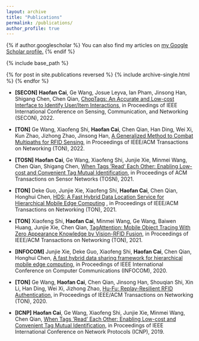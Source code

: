```yaml
---
layout: archive
title: "Publications"
permalink: /publications/
author_profile: true
---
```


{% if author.googlescholar %}
  You can also find my articles on <u><a href="{{author.googlescholar}}">my Google Scholar profile</a>.</u>
{% endif %}

{% include base_path %}

{% for post in site.publications reversed %}
  {% include archive-single.html %}
{% endfor %}

- **[SECON]** **Haofan Cai**, Ge Wang, Josue Leyva, Ian Pham, Jinsong Han, Shigang Chen, Chen Qian, [ChopTags: An Accurate and Low-cost Interface to Identify User/Item Interactions](https://ieeexplore.ieee.org/document/9918168), in Proceedings of IEEE International Conference on Sensing, Communication, and Networking (SECON), 2022.

- **[TON]** Ge Wang, Xiaofeng Shi, **Haofan Cai**, Chen Qian, Han Ding, Wei Xi, Kun Zhao, Jizhong Zhao, Jinsong Han, [A Generalized Method to Combat Multipaths for RFID Sensing](https://ieeexplore.ieee.org/document/9837885), in Proceedings of IEEE/ACM Transactions on Networking (TON), 2022.

- **[TOSN]** **Haofan Cai**, Ge Wang, Xiaofeng Shi, Junjie Xie, Minmei Wang, Chen Qian, Shigang Chen, [When Tags ’Read’ Each Other: Enabling Low-cost and Convenient Tag Mutual Identification](https://dl.acm.org/doi/full/10.1145/3494541), in Proceedings of ACM Transactions on Sensor Networks (TOSN), 2021.

- **[TON]** Deke Guo, Junjie Xie, Xiaofeng Shi, **Haofan Cai**, Chen Qian, Honghui Chen, [HDS: A Fast Hybrid Data Location Service for Hierarchical Mobile Edge Computing](https://ieeexplore.ieee.org/document/9360509) , in Proceedings of IEEE/ACM Transactions on Networking (TON), 2021.

- **[TON]** Xiaofeng Shi, **Haofan Cai**, Minmei Wang, Ge Wang, Baiwen Huang, Junjie Xie, Chen Qian, [TagAttention: Mobile Object Tracing With Zero Appearance Knowledge by Vision-RFID Fusion](https://dl.acm.org/doi/10.1109/TNET.2021.3052805), in Proceedings of IEEE/ACM Transactions on Networking (TON), 2021.

- **[INFOCOM]** Junjie Xie, Deke Guo, Xiaofeng Shi, **Haofan Cai**, Chen Qian, Honghui Chen, [A fast hybrid data sharing framework for hierarchical mobile edge computing](https://ieeexplore.ieee.org/document/9155502), in Proceedings of IEEE International Conference on Computer Communications (INFOCOM), 2020.

- **[TON]** Ge Wang, **Haofan Cai**, Chen Qian, Jinsong Han, Shouqian Shi, Xin Li, Han Ding, Wei Xi, Jizhong Zhao, [Hu-Fu: Replay-Resilient RFID Authentication](https://ieeexplore.ieee.org/document/8976218), in Proceedings of IEEE/ACM Transactions on Networking (TON), 2020.

- **[ICNP]** **Haofan Cai**, Ge Wang, Xiaofeng Shi, Junjie Xie, Minmei Wang, Chen Qian, [When Tags ’Read’ Each Other: Enabling Low-cost and Convenient Tag Mutual Identification](https://ieeexplore.ieee.org/document/8888074), in Proceedings of IEEE International Conference on Network Protocols (ICNP), 2019.
